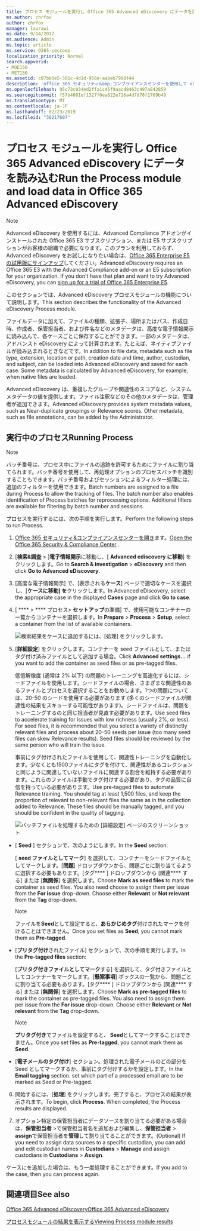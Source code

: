 ```yaml
---
title: プロセス モジュールを実行し Office 365 Advanced eDiscovery にデータを読み込む
ms.author: chrfox
author: chrfox
manager: laurawi
ms.date: 9/14/2017
ms.audience: Admin
ms.topic: article
ms.service: O365-seccomp
localization_priority: Normal
search.appverid:
- MOE150
- MET150
ms.assetid: c87bb0e5-301c-4d1d-958e-aabeb7990f44
description: 'office 365 セキュリティ&amp;コンプライアンスセンターを使用して office 365 Advanced eDiscovery にアクセスし、ケースに対して Process モジュールを実行する方法について説明します。  '
ms.openlocfilehash: 95c73c034ed2ffa1c45f9aacd8463c497a842859
ms.sourcegitcommit: f57b4001ef1327f0ea622e716a4d7d78f1769b49
ms.translationtype: MT
ms.contentlocale: ja-JP
ms.lasthandoff: 02/23/2019
ms.locfileid: "30217607"
---
```

# <a name="run-the-process-module-and-load-data-in-office-365-advanced-ediscovery"></a><span data-ttu-id="ffa46-103">プロセス モジュールを実行し Office 365 Advanced eDiscovery にデータを読み込む</span><span class="sxs-lookup"><span data-stu-id="ffa46-103">Run the Process module and load data in Office 365 Advanced eDiscovery</span></span>

> [!NOTE]
> <span data-ttu-id="ffa46-p101">Advanced eDiscovery を使用するには、Advanced Compliance アドオンがインストールされた Office 365 E3 サブスクリプション、または E5 サブスクリプションがお客様の組織で必要になります。このプランを利用しておらず、Advanced eDiscovery をお試しになりたい場合は、[Office 365 Enterprise E5 の試用版にサインアップ](https://go.microsoft.com/fwlink/p/?LinkID=698279)してください。</span><span class="sxs-lookup"><span data-stu-id="ffa46-p101">Advanced eDiscovery requires an Office 365 E3 with the Advanced Compliance add-on or an E5 subscription for your organization. If you don't have that plan and want to try Advanced eDiscovery, you can [sign up for a trial of Office 365 Enterprise E5](https://go.microsoft.com/fwlink/p/?LinkID=698279).</span></span> 
  
<span data-ttu-id="ffa46-106">このセクションでは、Advanced eDiscovery プロセスモジュールの機能について説明します。</span><span class="sxs-lookup"><span data-stu-id="ffa46-106">This section describes the functionality of the Advanced eDiscovery Process module.</span></span> 
  
<span data-ttu-id="ffa46-p102">ファイルデータに加えて、ファイルの種類、拡張子、場所またはパス、作成日時、作成者、保管担当者、および件名などのメタデータは、高度な電子情報開示に読み込んで、各ケースごとに保存することができます。一部のメタデータは、アドバンスト eDiscovery によって計算されます。たとえば、ネイティブファイルが読み込まれるときなどです。</span><span class="sxs-lookup"><span data-stu-id="ffa46-p102">In addition to file data, metadata such as file type, extension, location or path, creation date and time, author, custodian, and subject, can be loaded into Advanced eDiscovery and saved for each case. Some metadata is calculated by Advanced eDiscovery, for example, when native files are loaded.</span></span> 
  
<span data-ttu-id="ffa46-p103">Advanced eDiscovery は、重複したグループや関連性のスコアなど、システムメタデータの値を提供します。ファイル注釈などのその他のメタデータは、管理者が追加できます。</span><span class="sxs-lookup"><span data-stu-id="ffa46-p103">Advanced eDiscovery provides system metadata values, such as Near-duplicate groupings or Relevance scores. Other metadata, such as file annotations, can be added by the Administrator.</span></span> 
  
## <a name="running-process"></a><span data-ttu-id="ffa46-111">実行中のプロセス</span><span class="sxs-lookup"><span data-stu-id="ffa46-111">Running Process</span></span>

> [!NOTE]
> <span data-ttu-id="ffa46-p104">バッチ番号は、プロセス中にファイルの追跡を許可するためにファイルに割り当てられます。バッチ番号を使用して、再処理オプションのプロセスバッチを識別することもできます。バッチ番号およびセッションによるフィルター処理には、追加のフィルターを使用できます。</span><span class="sxs-lookup"><span data-stu-id="ffa46-p104">Batch numbers are assigned to a file during Process to allow the tracking of files. The batch number also enables identification of Process batches for reprocessing options. Additional filters are available for filtering by batch number and sessions.</span></span> 
  
<span data-ttu-id="ffa46-115">プロセスを実行するには、次の手順を実行します。</span><span class="sxs-lookup"><span data-stu-id="ffa46-115">Perform the following steps to run Process.</span></span>
  
1. <span data-ttu-id="ffa46-116">[Office 365 セキュリティ&amp;コンプライアンスセンターを開き](go-to-the-securitycompliance-center.md)ます。</span><span class="sxs-lookup"><span data-stu-id="ffa46-116">[Open the Office 365 Security &amp; Compliance Center](go-to-the-securitycompliance-center.md) .</span></span> 
    
2. <span data-ttu-id="ffa46-117">[**検索&amp;調査** \> ]**電子情報開示**に移動し、[ **Advanced ediscovery に移動**] をクリックします。</span><span class="sxs-lookup"><span data-stu-id="ffa46-117">Go to **Search &amp; investigation** \> **eDiscovery** and then click **Go to Advanced eDiscovery**.</span></span>
    
3. <span data-ttu-id="ffa46-118">[高度な電子情報開示] で、[表示される**ケース**] ページで適切なケースを選択し、[**ケースに移動] を**クリックします。</span><span class="sxs-lookup"><span data-stu-id="ffa46-118">In Advanced eDiscovery, select the appropriate case in the displayed **Cases** page and click **Go to case**.</span></span>
    
4. <span data-ttu-id="ffa46-119">[ \*\*\*\* \> \*\*\*\* プロセス\> **セットアップ**の準備] で、使用可能なコンテナーの一覧からコンテナーを選択します。</span><span class="sxs-lookup"><span data-stu-id="ffa46-119">In **Prepare** \> **Process** \> **Setup**, select a container from the list of available containers.</span></span>
    
    ![検索結果をケースに追加するには、[処理] をクリックします。](media/50bdc55c-d378-4881-b302-31ef785fa359.png)
  
5. <span data-ttu-id="ffa46-121">[**詳細設定**] をクリックします。コンテナーを seed ファイルとして、またはタグ付け済みファイルとして追加する場合。</span><span class="sxs-lookup"><span data-stu-id="ffa46-121">Click **Advanced settings...** if you want to add the container as seed files or as pre-tagged files.</span></span> 
    
    <span data-ttu-id="ffa46-p105">低低解像度 (通常は 2% 以下) の問題のトレーニングを高速化するには、シードファイルを使用します。シードファイルの場合、さまざまな関連性のあるファイルとプロセスを選択することをお勧めします。1つの問題については、20-50 のシードを使用する必要があります (多くのシードファイルが関連性の結果をスキューする可能性があります)。シードファイルは、問題をトレーニングするのと同じ担当者が見直す必要があります。</span><span class="sxs-lookup"><span data-stu-id="ffa46-p105">Use seed files to accelerate training for issues with low richness (usually 2%, or less). For seed files, it is recommended that you select a variety of distinctly relevant files and process about 20-50 seeds per issue (too many seed files can skew Relevance results). Seed files should be reviewed by the same person who will train the issue.</span></span>
    
    <span data-ttu-id="ffa46-p106">事前にタグ付けされたファイルを使用して、関連性トレーニングを自動化します。少なくとも1500ファイルにタグを付けて、関連性があるコレクションと同じように関連していないファイルに関連する割合を維持する必要があります。これらのファイルは手動でタグ付けする必要があり、タグの品質に自信を持っている必要があります。</span><span class="sxs-lookup"><span data-stu-id="ffa46-p106">Use pre-tagged files to automate Relevance training. You should tag at least 1,500 files, and keep the proportion of relevant to non-relevant files the same as in the collection added to Relevance. These files should be manually tagged, and you should be confident in the quality of tagging.</span></span>
    
    ![バッチファイルを処理するための [詳細設定] ページのスクリーンショット](media/3c25cb78-4484-41e5-bd34-3753c7ab6cf2.jpg)
  
  - <span data-ttu-id="ffa46-129">[ **Seed** ] セクションで、次のようにします。</span><span class="sxs-lookup"><span data-stu-id="ffa46-129">In the **Seed** section:</span></span> 
    
    <span data-ttu-id="ffa46-p107">[ **seed ファイルとしてマーク**] を選択して、コンテナーをシードファイルとしてマークします。[**問題**] ドロップダウンから、問題ごとに割り当てるように選択する必要もあります。[タグ\*\*\*\* ] ドロップダウンから [関連\*\*\*\* する] または [**無関係**] を選択します。</span><span class="sxs-lookup"><span data-stu-id="ffa46-p107">Choose **Mark as seed files** to mark the container as seed files. You also need choose to assign them per issue from the **For issue** drop-down. Choose either **Relevant** or **Not relevant** from the **Tag** drop-down.</span></span> 
    
    > [!NOTE]
    > <span data-ttu-id="ffa46-133">ファイルを**Seed**として設定すると、**あらかじめタグ**付けされたマークを付けることはできません。</span><span class="sxs-lookup"><span data-stu-id="ffa46-133">Once you set files as **Seed**, you cannot mark them as **Pre-tagged**.</span></span> 
  
  - <span data-ttu-id="ffa46-134">[**プリタグ付け**されたファイル] セクションで、次の手順を実行します。</span><span class="sxs-lookup"><span data-stu-id="ffa46-134">In the **Pre-tagged files** section:</span></span> 
    
    <span data-ttu-id="ffa46-p108">[**プリタグ付きファイルとしてマーク**する] を選択して、タグ付きファイルとしてコンテナーをマークします。[**懸案事項**] ボックスの一覧から、問題ごとに割り当てる必要もあります。[タグ\*\*\*\* ] ドロップダウンから [関連\*\*\*\* する] または [**無関係**] を選択します。</span><span class="sxs-lookup"><span data-stu-id="ffa46-p108">Choose **Mark as pre-tagged files** to mark the container as pre-tagged files. You also need to assign them per issue from the **For issue** drop-down. Choose either **Relevant** or **Not relevant** from the **Tag** drop-down.</span></span> 
    
    > [!NOTE]
    > <span data-ttu-id="ffa46-138">**プリタグ付き**でファイルを設定すると、 **Seed**としてマークすることはできません。</span><span class="sxs-lookup"><span data-stu-id="ffa46-138">Once you set files as **Pre-tagged**, you cannot mark them as **Seed**.</span></span> 
  
  - <span data-ttu-id="ffa46-p109">[**電子メールのタグ付け**] セクション。処理された電子メールのどの部分を Seed としてマークするか、事前にタグ付けするかを設定します。</span><span class="sxs-lookup"><span data-stu-id="ffa46-p109">In the **Email tagging** section. set which part of a processed email are to be marked as Seed or Pre-tagged.</span></span> 
    
6. <span data-ttu-id="ffa46-p110">開始するには、[**処理**] をクリックします。完了すると、プロセスの結果が表示されます。</span><span class="sxs-lookup"><span data-stu-id="ffa46-p110">To begin, click **Process**. When completed, the Process results are displayed.</span></span>
    
7. <span data-ttu-id="ffa46-143">オプション特定の保管担当者にデータソースを割り当てる必要がある場合は、**保管担当者** \>で保管担当者名を追加および編集し、**保管担当者** \> **assign**で保管担当者を**管理**して割り当てることができます。</span><span class="sxs-lookup"><span data-stu-id="ffa46-143">(Optional) If you need to assign data sources to a specific custodian, you can add and edit custodian names in **Custodians** \> **Manage** and assign custodians in **Custodians** \> **Assign**.</span></span> 
    
<span data-ttu-id="ffa46-144">ケースにを追加した場合は、もう一度処理することができます。</span><span class="sxs-lookup"><span data-stu-id="ffa46-144">If you add to the case, then you can process again.</span></span>
  
## <a name="see-also"></a><span data-ttu-id="ffa46-145">関連項目</span><span class="sxs-lookup"><span data-stu-id="ffa46-145">See also</span></span>

[<span data-ttu-id="ffa46-146">Office 365 Advanced eDiscovery</span><span class="sxs-lookup"><span data-stu-id="ffa46-146">Office 365 Advanced eDiscovery</span></span>](office-365-advanced-ediscovery.md)
  
[<span data-ttu-id="ffa46-147">プロセスモジュールの結果を表示する</span><span class="sxs-lookup"><span data-stu-id="ffa46-147">Viewing Process module results</span></span>](view-process-module-results-in-advanced-ediscovery.md)

